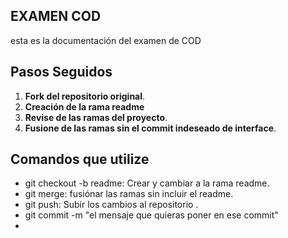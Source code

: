 
## EXAMEN COD
esta es la documentación del examen de COD

## Pasos Seguidos

1. **Fork del repositorio original**.
2. **Creación de la rama readme** 
3. **Revise de las ramas del proyecto**.
4. **Fusione de las ramas sin el commit indeseado de interface**.


## Comandos que utilize
- git checkout -b readme: Crear y cambiar a la rama readme.
- git merge: fusiónar las ramas sin incluir el readme.
- git push: Subir los cambios al repositorio .
- git commit -m "el mensaje que quieras poner en ese commit"
- 
